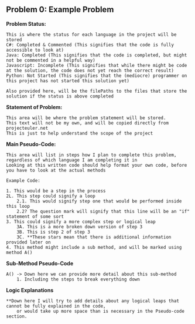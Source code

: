 ## Problem 0: Example Problem 


**Problem Status:**
    
    This is where the status for each language in the project will be stored
    C#: Completed & Commented (This signifies that the code is fully accessible to look at)
    Java: Completed (This signifies that the code is completed, but might not be commented in a helpful way)
    Javascript: Incomplete (This signifies that while there might be code at the solution, the code does not yet reach the correct result)
    Python: Not Started (This signifies that the (mediocre) programmer on this project has not started this solution yet)

    Also provided here, will be the filePaths to the files that store the solution if the status is above completed


**Statement of Problem:**

    This area will be where the problem statement will be stored. 
    This text will not be my own, and will be copied directly from projecteuler.net
    This is just to help understand the scope of the project 


**Main Pseudo-Code:**

    This area will list in steps how I plan to complete this problem, regardless of which language I am completing it in
    Looking at this written code should help format your own code, before you have to look at the actual methods

    Example Code:

    1. This would be a step in the process
    2L. This step could signify a loop
        2.1. This would signify step one that would be performed inside this loop
        2.2? The question mark will signify that this line will be an "if" statement of some sort
    3. This could signify a more complex step or logical leap
        3A. This is a more broken down version of step 3
        3B. This is step 2 of step 3
        3C. **These stars mean that there is additional information provided later on
    4. This method might include a sub method, and will be marked using method A() 



**Sub-Method Pseudo-Code**

    A() -> Down here we can provide more detail about this sub-method
        1. Including the steps to break everything down


**Logic Explanations**

    **Down here I will try to add details about any logical leaps that cannot be fully explained in the code,
        or would take up more space than is necessary in the Pseudo-code section. 
    